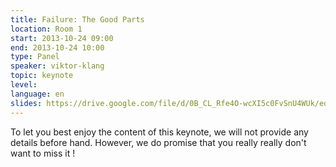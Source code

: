 ```yaml
---
title: Failure: The Good Parts
location: Room 1
start: 2013-10-24 09:00
end: 2013-10-24 10:00
type: Panel
speaker: viktor-klang
topic: keynote
level: 
language: en
slides: https://drive.google.com/file/d/0B_CL_Rfe4O-wcXI5c0FvSnU4WUk/edit?usp=sharing
---
```


To let you best enjoy the content of this keynote, we will not provide any details before hand. However, we do promise that you really really don't want to miss it !


	
